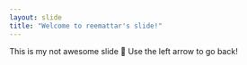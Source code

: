 ```yaml
---
layout: slide
title: "Welcome to reemattar's slide!"
---
```

This is my not awesome slide :tada:
Use the left arrow to go back!
